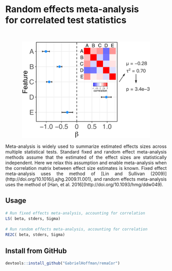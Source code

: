 
<br>

# Random effects meta-analysis<br>for correlated test statistics

<br>

<p align="center">
<img src=man/figures/image.png width="400">
</p>


<div style="text-align: justify">
Meta-analysis is widely used to summarize estimated effects sizes across multiple statistical tests. Standard fixed and random effect meta-analysis methods assume that the estimated of the effect sizes are statistically independent.  Here we relax this assumption and enable meta-analysis when the correlation matrix between effect size estimates is known.  Fixed effect meta-analysis uses the method of [Lin and Sullivan (2009)](http://doi.org/10.1016/j.ajhg.2009.11.001), and random effects meta-analysis uses the method of [Han, et al. 2016](http://doi.org/10.1093/hmg/ddw049).
</div>

## Usage
```r
# Run fixed effects meta-analysis, accounting for correlation 
LS( beta, stders, Sigma)

# Run random effects meta-analysis, accounting for correlation 
RE2C( beta, stders, Sigma)
```


## Install from GitHub
```r
devtools::install_github("GabrielHoffman/remaCor")
```
